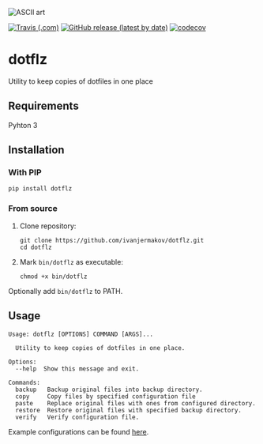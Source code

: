 ![ASCII art](https://sun9-19.userapi.com/c857732/v857732190/13b709/A7LNzw5wGQA.jpg)

[![Travis (.com)](https://img.shields.io/travis/com/ivanjermakov/dotflz)](https://travis-ci.com/ivanjermakov/dotflz)
[![GitHub release (latest by date)](https://img.shields.io/github/v/release/ivanjermakov/dotflz)](https://github.com/ivanjermakov/dotflz/releases)
[![codecov](https://img.shields.io/codecov/c/gh/ivanjermakov/dotflz)](https://codecov.io/gh/ivanjermakov/dotflz)

# dotflz
Utility to keep copies of dotfiles in one place

## Requirements
Pyhton 3

## Installation

### With PIP
```shell script
pip install dotflz
```

### From source
 1. Clone repository:
    ```shell script
    git clone https://github.com/ivanjermakov/dotflz.git
    cd dotflz
    ```
 2. Mark `bin/dotflz` as executable:
    ```shell script
    chmod +x bin/dotflz
    ```

Optionally add `bin/dotflz` to PATH.

## Usage
````
Usage: dotflz [OPTIONS] COMMAND [ARGS]...

  Utility to keep copies of dotfiles in one place.

Options:
  --help  Show this message and exit.

Commands:
  backup   Backup original files into backup directory.
  copy     Copy files by specified configuration file
  paste    Replace original files with ones from configured directory.
  restore  Restore original files with specified backup directory.
  verify   Verify configuration file.
````

Example configurations can be found [here](https://github.com/ivanjermakov/dotflz/tree/master/example).
